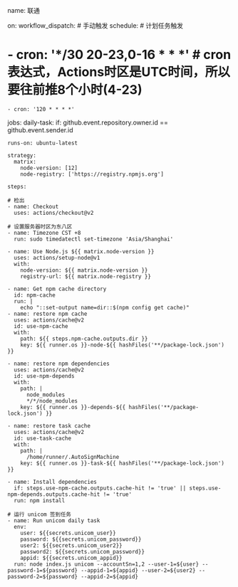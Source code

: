 name: 联通

on:
  workflow_dispatch: # 手动触发
  schedule: # 计划任务触发
#    - cron: '*/30 20-23,0-16 * * *' # cron表达式，Actions时区是UTC时间，所以要往前推8个小时(4-23)
    - cron: '120 * * * *'

jobs:
  daily-task:
    if: github.event.repository.owner.id == github.event.sender.id

    runs-on: ubuntu-latest

    strategy:
      matrix:
        node-version: [12]
        node-registry: ['https://registry.npmjs.org']

    steps:
    
    # 检出
    - name: Checkout
      uses: actions/checkout@v2
      
    # 设置服务器时区为东八区 
    - name: Timezone CST +8
      run: sudo timedatectl set-timezone 'Asia/Shanghai'

    - name: Use Node.js ${{ matrix.node-version }}
      uses: actions/setup-node@v1
      with:
        node-version: ${{ matrix.node-version }}
        registry-url: ${{ matrix.node-registry }}

    - name: Get npm cache directory
      id: npm-cache
      run: |
        echo "::set-output name=dir::$(npm config get cache)"
    - name: restore npm cache
      uses: actions/cache@v2
      id: use-npm-cache
      with:
        path: ${{ steps.npm-cache.outputs.dir }}
        key: ${{ runner.os }}-node-${{ hashFiles('**/package-lock.json') }}

    - name: restore npm dependencies
      uses: actions/cache@v2
      id: use-npm-depends
      with:
        path: |
          node_modules
          */*/node_modules
        key: ${{ runner.os }}-depends-${{ hashFiles('**/package-lock.json') }}

    - name: restore task cache
      uses: actions/cache@v2
      id: use-task-cache
      with:
        path: |
          /home/runner/.AutoSignMachine
        key: ${{ runner.os }}-task-${{ hashFiles('**/package-lock.json') }}

    - name: Install dependencies
      if: steps.use-npm-cache.outputs.cache-hit != 'true' || steps.use-npm-depends.outputs.cache-hit != 'true'
      run: npm install

    # 运行 unicom 签到任务
    - name: Run unicom daily task
      env:
        user: ${{secrets.unicom_user}}
        password: ${{secrets.unicom_password}}
        user2: ${{secrets.unicom_user2}}
        password2: ${{secrets.unicom_password}}
        appid: ${{secrets.unicom_appid}}
      run: node index.js unicom --accountSn=1,2 --user-1=${user} --password-1=${password} --appid-1=${appid} --user-2=${user2} --password-2=${password} --appid-2=${appid}
